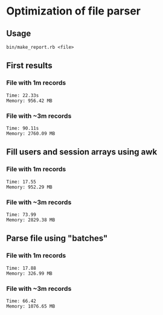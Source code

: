 # Optimization of file parser

## Usage

`bin/make_report.rb <file>`

## First results

### File with 1m records
```
Time: 22.33s
Memory: 956.42 MB
```
### File with ~3m records
```
Time: 90.11s
Memory: 2760.09 MB
```

## Fill users and session arrays using awk
### File with 1m records
```
Time: 17.55
Memory: 952.29 MB
```
### File with ~3m records
```
Time: 73.99
Memory: 2829.38 MB
```

## Parse file using "batches"
### File with 1m records
```
Time: 17.88
Memory: 326.99 MB
```
### File with ~3m records
```
Time: 66.42
Memory: 1076.65 MB
```

